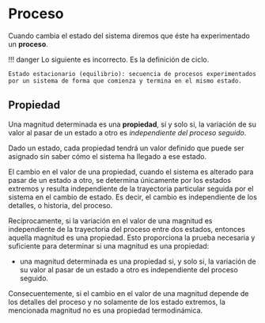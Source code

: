 # Proceso
Cuando cambia el estado del sistema diremos que éste ha experimentado un **proceso**.

!!! danger
    Lo siguiente es incorrecto. Es la definición de ciclo.

    Estado estacionario (equilibrio): secuencia de procesos experimentados por un sistema de forma que comienza y termina en el mismo estado.

## Propiedad
Una magnitud determinada es una **propiedad**, sí y solo si, la variación de su valor al pasar de un estado a otro es *independiente del proceso seguido*.

Dado un estado, cada propiedad tendrá un valor definido que puede ser asignado sin saber cómo el sistema ha llegado a ese estado.

El cambio en el valor de una propiedad, cuando el sistema es alterado para pasar de un estado a otro, se determina únicamente por los estados extremos y resulta independiente de la trayectoria particular seguida por el sistema en el cambio de estado. Es decir, el cambio es independiente de los detalles, o historia, del proceso.

Recíprocamente, si la variación en el valor de una magnitud es independiente de la trayectoria del proceso entre dos estados, entonces aquella magnitud es una propiedad. Esto proporciona la prueba necesaria y suficiente para determinar si una magnitud es una propiedad:

- una magnitud determinada es una propiedad si, y solo si, la variación de su valor al pasar de un estado a otro es independiente del proceso seguido.

Consecuentemente, si el cambio en el valor de una magnitud depende de los detalles del proceso y no solamente de los estado extremos, la mencionada magnitud no es una propiedad termodinámica.
